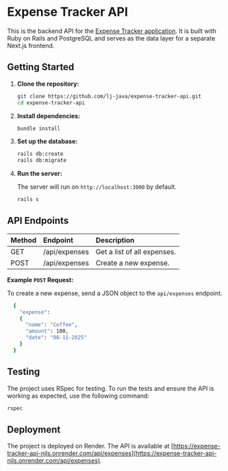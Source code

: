 # Expense Tracker API

This is the backend API for the [Expense Tracker application](https://github.com/lj-java/expense-tracker-ui). It is built with Ruby on Rails and PostgreSQL and serves as the data layer for a separate Next.js frontend.

## Getting Started

1. **Clone the repository:**

    ```bash
    git clone https://github.com/lj-java/expense-tracker-api.git
    cd expense-tracker-api
    ```

2. **Install dependencies:**

    ```bash
    bundle install
    ```

3. **Set up the database:**

    ```bash
    rails db:create
    rails db:migrate
    ```

4. **Run the server:**

    The server will run on `http://localhost:3000` by default.

    ```bash
    rails s
    ```

## API Endpoints

| Method | Endpoint | Description |
|:----- |:----- |:----- |
| GET | /api/expenses | Get a list of all expenses. |
| POST | /api/expenses | Create a new expense. |

**Example `POST` Request:**

To create a new expense, send a JSON object to the `api/expenses` endpoint.

```bash
  {
    "expense": 
    {
      "name": "Coffee",
      "amount": 100,
      "date": "08-11-2025"
    }
  }
  ```

## **Testing**

The project uses RSpec for testing. To run the tests and ensure the API is working as expected, use the following command:

```bash
rspec
```

## **Deployment**

The project is deployed on Render. The API is available at [https://expense-tracker-api-njls.onrender.com/api/expenses](https://expense-tracker-api-njls.onrender.com/api/expenses).
